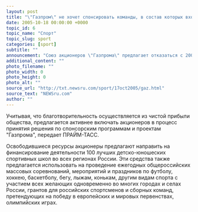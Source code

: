 ```yaml
---
layout: post
title: "\"Газпром\" не хочет спонсировать команды, в состав которых входят иностранцы"
date: 2005-10-18 00:00:00 +0000
topic_id: 6
topic_name: "Спорт"
topic_slug: sport
categories: [sport]
subtitle: ""
announcement: "Союз акционеров \"Газпрома\" предлагает отказаться с 2006 года от спонсорской поддержки и рекламных договоров с профессиональными спортивными командами, в состав которых входят иностранцы. Об этом говорится в обращении, адресованном совету директоров и правлению компании."
additional_content: ""
photo_filename: ""
photo_width: 0
photo_height: 0
photo_alt: ""
source_url: "http://txt.newsru.com/sport/17oct2005/gaz.html"
source_text: "NEWSru.com"
author: ""
---
```

Учитывая, что благотворительность осуществляется из чистой прибыли общества, предлагается активнее включать акционеров в процесс принятия решения по спонсорским программам и проектам "Газпрома", передает ПРАЙМ-ТАСС.

Освободившиеся ресурсы акционеры предлагают направить на финансирование деятельности 100 лучших детско-юношеских спортивных школ во всех регионах России. Эти средства также предлагается использовать на проведение ежегодных общероссийских массовых соревнований, мероприятий и праздников по футболу, хоккею, баскетболу, бегу, лыжам, конькам, другим видам спорта с участием всех желающих одновременно во многих городах и селах России, грантов для российских спортсменов и сборных команд, претендующих на победу в европейских и мировых первенствах, олимпийских играх.
